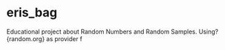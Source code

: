 # eris_bag
Educational project about Random Numbers and Random Samples. Using? {random.org} as provider f

